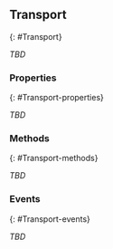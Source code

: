 ## Transport
{: #Transport}

*TBD*


### Properties
{: #Transport-properties}

<section markdown='1'>

*TBD*

</section>


### Methods
{: #Transport-methods}

<section markdown='1'>

*TBD*

</section>


### Events
{: #Transport-events}

<section markdown='1'>

*TBD*

</section>
